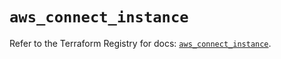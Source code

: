 # `aws_connect_instance`

Refer to the Terraform Registry for docs: [`aws_connect_instance`](https://registry.terraform.io/providers/hashicorp/aws/5.31.0/docs/resources/connect_instance).
